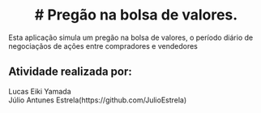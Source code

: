 <h1 align = "center"> # Pregão na bolsa de valores.</h1>
<p>
  Esta aplicação simula um pregão na bolsa de valores, o período diário de negociaçãos de ações entre compradores e vendedores
</p>

##

## Atividade realizada por:
<p>
  Lucas Eiki Yamada</br>
  Júlio Antunes Estrela(https://github.com/JulioEstrela)
</p>
